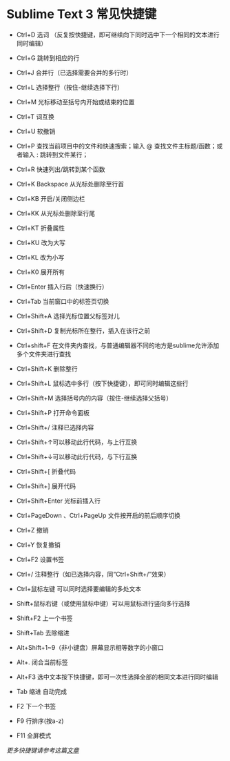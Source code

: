 # Sublime Text 3 常见快捷键
- Ctrl+D 选词 （反复按快捷键，即可继续向下同时选中下一个相同的文本进行同时编辑）

- Ctrl+G 跳转到相应的行

- Ctrl+J 合并行（已选择需要合并的多行时）

- Ctrl+L 选择整行（按住-继续选择下行）

- Ctrl+M 光标移动至括号内开始或结束的位置

- Ctrl+T 词互换

- Ctrl+U 软撤销

- Ctrl+P 查找当前项目中的文件和快速搜索；输入 @ 查找文件主标题/函数；或者输入 : 跳转到文件某行；

- Ctrl+R 快速列出/跳转到某个函数

- Ctrl+K Backspace 从光标处删除至行首

- Ctrl+KB 开启/关闭侧边栏

- Ctrl+KK 从光标处删除至行尾

- Ctrl+KT 折叠属性

- Ctrl+KU 改为大写

- Ctrl+KL 改为小写

- Ctrl+K0 展开所有

- Ctrl+Enter 插入行后（快速换行）

- Ctrl+Tab 当前窗口中的标签页切换

- Ctrl+Shift+A 选择光标位置父标签对儿

- Ctrl+Shift+D 复制光标所在整行，插入在该行之前

- Ctrl+shift+F 在文件夹内查找，与普通编辑器不同的地方是sublime允许添加多个文件夹进行查找

- Ctrl+Shift+K 删除整行

- Ctrl+Shift+L 鼠标选中多行（按下快捷键），即可同时编辑这些行

- Ctrl+Shift+M 选择括号内的内容（按住-继续选择父括号）

- Ctrl+Shift+P 打开命令面板

- Ctrl+Shift+/ 注释已选择内容

- Ctrl+Shift+↑可以移动此行代码，与上行互换

- Ctrl+Shift+↓可以移动此行代码，与下行互换

- Ctrl+Shift+[ 折叠代码

- Ctrl+Shift+] 展开代码

- Ctrl+Shift+Enter 光标前插入行

- Ctrl+PageDown 、Ctrl+PageUp 文件按开启的前后顺序切换

- Ctrl+Z 撤销

- Ctrl+Y 恢复撤销

- Ctrl+F2 设置书签

- Ctrl+/ 注释整行（如已选择内容，同“Ctrl+Shift+/”效果）

- Ctrl+鼠标左键 可以同时选择要编辑的多处文本

- Shift+鼠标右键（或使用鼠标中键）可以用鼠标进行竖向多行选择

- Shift+F2 上一个书签

- Shift+Tab 去除缩进

- Alt+Shift+1~9（非小键盘）屏幕显示相等数字的小窗口

- Alt+. 闭合当前标签

- Alt+F3 选中文本按下快捷键，即可一次性选择全部的相同文本进行同时编辑

- Tab 缩进 自动完成

- F2 下一个书签

- F9 行排序(按a-z)

- F11 全屏模式

*更多快捷键请参考这篇[文章](http://blog.csdn.net/fovwin/article/details/9102731)*